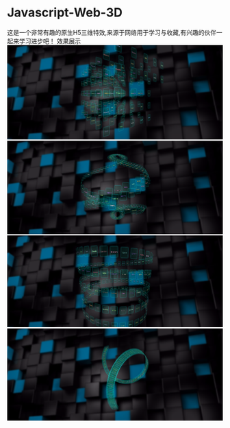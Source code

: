 # Javascript-Web-3D
这是一个非常有趣的原生H5三维特效,来源于网络用于学习与收藏,有兴趣的伙伴一起来学习进步吧！
效果展示
![image](https://github.com/feng-yu-hong/Javascript-Web-3D/blob/master/img/1.PNG)
![image](https://github.com/feng-yu-hong/Javascript-Web-3D/blob/master/img/2.PNG)
![image](https://github.com/feng-yu-hong/Javascript-Web-3D/blob/master/img/3.PNG)
![image](https://github.com/feng-yu-hong/Javascript-Web-3D/blob/master/img/4.PNG)
